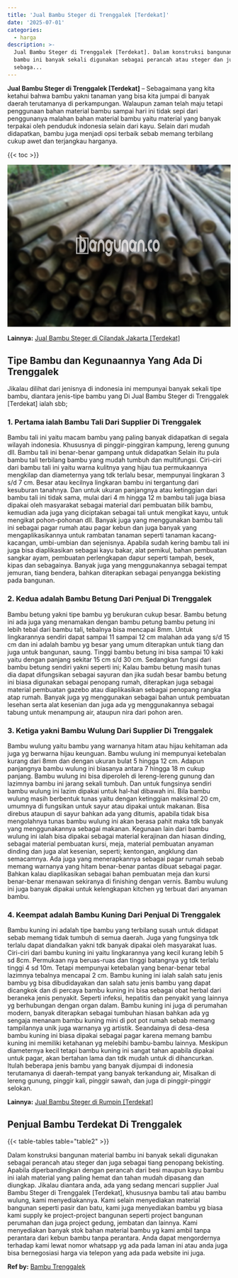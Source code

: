```yaml
---
title: 'Jual Bambu Steger di Trenggalek [Terdekat]'
date: '2025-07-01'
categories:
  - harga
description: >-
  Jual Bambu Steger di Trenggalek [Terdekat]. Dalam konstruksi bangunan material
  bambu ini banyak sekali digunakan sebagai perancah atau steger dan juga
  sebaga...
---
```


**Jual Bambu Steger di Trenggalek \[Terdekat\]** – Sebagaimana yang kita ketahui bahwa bambu yakni tanaman yang bisa kita jumpai di banyak daerah terutamanya di perkampungan. Walaupun zaman telah maju tetapi penggunaan bahan material bambu sampai hari ini tidak sepi dari penggunanya malahan bahan material bambu yaitu material yang banyak terpakai oleh penduduk indonesia selain dari kayu. Selain dari mudah didapatkan, bambu juga menjadi opsi terbaik sebab memang terbilang cukup awet dan terjangkau harganya.

{{< toc >}}

![Jual Bambu Steger di Trenggalek [Terdekat]](/images/jual-bambu-tali-34.png)

**Lainnya:** [Jual Bambu Steger di Cilandak Jakarta \[Terdekat\]](https://bambu.bangunan.co/jual-bambu-steger-di-cilandak-jakarta-terdekat/)

## Tipe Bambu dan Kegunaannya Yang Ada Di Trenggalek

Jikalau dilihat dari jenisnya di indonesia ini mempunyai banyak sekali tipe bambu, diantara jenis-tipe bambu yang Di Jual Bambu Steger di Trenggalek \[Terdekat\] ialah sbb;

### 1\. Pertama ialah Bambu Tali Dari Supplier Di Trenggalek

Bambu tali ini yaitu macam bambu yang paling banyak didapatkan di segala wilayah indonesia. Khususnya di pinggir-pinggiran kampung, lereng gunung dll. Bambu tali ini benar-benar gampang untuk didapatkan Selain itu pula bambu tali terbilang bambu yang mudah tumbuh dan multifungsi. Ciri-ciri dari bambu tali ini yaitu warna kulitnya yang hijau tua permukaannya mengkilap dan diameternya yang tdk terlalu besar, mempunyai lingkaran 3 s/d 7 cm. Besar atau kecilnya lingkaran bambu ini tergantung dari kesuburan tanahnya. Dan untuk ukuran panjangnya atau ketinggian dari bambu tali ini tidak sama, mulai dari 4 m hingga 12 m bambu tali juga biasa dipakai oleh masyarakat sebagai material dari pembuatan bilik bambu, kemudian ada juga yang diciptakan sebagai tali untuk mengikat kayu, untuk mengikat pohon-pohonan dll. Banyak juga yang menggunakan bambu tali ini sebagai pagar rumah atau pagar kebun dan juga banyak yang mengaplikasikannya untuk rambatan tanaman seperti tanaman kacang-kacangan, umbi-umbian dan sejenisnya. Apabila sudah kering bambu tali ini juga bisa diaplikasikan sebagai kayu bakar, alat pemikul, bahan pembuatan sangkar ayam, pembuatan perlengkapan dapur seperti tampah, besek, kipas dan sebagainya. Banyak juga yang menggunakannya sebagai tempat jemuran, tiang bendera, bahkan diterapkan sebagai penyangga bekisting pada bangunan.

### 2\. Kedua adalah Bambu Betung Dari Penjual Di Trenggalek

Bambu betung yakni tipe bambu yg berukuran cukup besar. Bambu betung ini ada juga yang menamakan dengan bambu petung bambu petung ini lebih tebal dari bambu tali, tebalnya bisa mencapai 8mm. Untuk lingkarannya sendiri dapat sampai 11 sampai 12 cm malahan ada yang s/d 15 cm dan ini adalah bambu yg besar yang umum diterapkan untuk tiang dan juga untuk bangunan, saung. Tinggi bambu betung ini bisa sampai 10 kaki yaitu dengan panjang sekitar 15 cm s/d 30 cm. Sedangkan fungsi dari bambu betung sendiri yakni seperti ini; Kalau bambu betung masih tunas dia dapat difungsikan sebagai sayuran dan jika sudah besar bambu betung ini biasa digunakan sebagai penopang rumah, diterapkan juga sebagai material pembuatan gazebo atau diaplikasikan sebagai penopang rangka atap rumah. Banyak juga yg menggunakan sebagai bahan untuk pembuatan lesehan serta alat kesenian dan juga ada yg menggunakannya sebagai tabung untuk menampung air, ataupun nira dari pohon aren.

### 3\. Ketiga yakni Bambu Wulung Dari Supplier Di Trenggalek

Bambu wulung yaitu bambu yang warnanya hitam atau hijau kehitaman ada juga yg berwarna hijau keunguan. Bambu wulung ini mempunyai ketebalan kurang dari 8mm dan dengan ukuran bulat 5 hingga 12 cm. Adapun panjangnya bambu wulung ini biasanya antara 7 hingga 18 m cukup panjang. Bambu wulung ini bisa diperoleh di lereng-lereng gunung dan lazimnya bambu ini jarang sekali tumbuh. Dan untuk fungsinya sendiri bambu wulung ini lazim dipakai untuk hal-hal dibawah ini. Bila bambu wulung masih berbentuk tunas yaitu dengan ketinggian maksimal 20 cm, umumnya di fungsikan untuk sayur atau dipakai untuk makanan. Bisa direbus ataupun di sayur bahkan ada yang ditumis, apabila tidak bisa mengolahnya tunas bambu wulung ini akan berasa pahit maka tdk banyak yang menggunakannya sebagai makanan. Kegunaan lain dari bambu wulung ini ialah bisa dipakai sebagai material kerajinan dan hiasan dinding, sebagai material pembuatan kursi, meja, material pembuatan anyaman dinding dan juga alat kesenian, seperti; kentongan, angklung dan semacamnya. Ada juga yang menerapkannya sebagai pagar rumah sebab memang warnanya yang hitam benar-benar pantas dibuat sebagai pagar. Bahkan kalau diaplikasikan sebagai bahan pembuatan meja dan kursi benar-benar menawan sekiranya di finishing dengan vernis. Bambu wulung ini juga banyak dipakai untuk kelengkapan kitchen yg terbuat dari anyaman bambu.

### 4\. Keempat adalah Bambu Kuning Dari Penjual Di Trenggalek

Bambu kuning ini adalah tipe bambu yang terbilang susah untuk didapat sebab memang tidak tumbuh di semua daerah. Juga yang fungsinya tdk terlalu dapat diandalkan yakni tdk banyak dipakai oleh masyarakat luas. Ciri-ciri dari bambu kuning ini yaitu lingkarannya yang kecil kurang lebih 5 sd 8cm. Permukaan nya beruas-ruas dan tinggi batangnya yg tdk terlalu tinggi 4 sd 10m. Tetapi mempunyai ketebalan yang benar-benar tebal lazimnya tebalnya mencapai 2 cm. Bambu kuning ini ialah salah satu jenis bambu yg bisa dibudidayakan dan salah satu jenis bambu yang dapat dicangkok dan di percaya bambu kuning ini bisa sebagai obat herbal dari beraneka jenis penyakit. Seperti infeksi, hepatitis dan penyakit yang lainnya yg berhubungan dengan organ dalam. Bambu kuning ini juga di perumahan modern, banyak diterapkan sebagai tumbuhan hiasan bahkan ada yg sengaja menanam bambu kuning mini di pot pot rumah sebab memang tampilannya unik juga warnanya yg artistik. Seandainya di desa-desa bambu kuning ini biasa dipakai sebagai pagar karena memang bambu kuning ini memiliki ketahanan yg melebihi bambu-bambu lainnya. Meskipun diameternya kecil tetapi bambu kuning ini sangat tahan apabila dipakai untuk pagar, akan bertahan lama dan tdk mudah untuk di dihancurkan. Itulah beberapa jenis bambu yang banyak dijumpai di indonesia terutamanya di daerah-tempat yang banyak terkandung air, Misalkan di lereng gunung, pinggir kali, pinggir sawah, dan juga di pinggir-pinggir selokan.

**Lainnya:** [Jual Bambu Steger di Rumpin \[Terdekat\]](https://bambu.bangunan.co/jual-bambu-steger-di-rumpin-terdekat/)

## Penjual Bambu Terdekat Di Trenggalek

{{< table-tables table="table2" >}}

Dalam konstruksi bangunan material bambu ini banyak sekali digunakan sebagai perancah atau steger dan juga sebagai tiang penopang bekisting. Apabila diperbandingkan dengan perancah dari besi maupun kayu bambu ini ialah material yang paling hemat dan tahan mudah dipasang dan diungkap. Jikalau diantara anda, ada yang sedang mencari supplier Jual Bambu Steger di Trenggalek \[Terdekat\], khususnya bambu tali atau bambu wulung, kami menyediakannya. Kami selain menyediakan material bangunan seperti pasir dan batu, kami juga menyediakan bambu yg biasa kami supply ke project-project bangunan seperti project bangunan perumahan dan juga project gedung, jembatan dan lainnya. Kami menyediakan banyak stok bahan material bambu yg kami ambil tanpa perantara dari kebun bambu tanpa perantara. Anda dapat mengordernya terhadap kami lewat nomor whatsapp yg ada pada laman ini atau anda juga bisa bernegosiasi harga via telepon yang ada pada website ini juga.

**Ref by:** [Bambu Trenggalek](https://id.wikipedia.org/wiki/Bambu)
